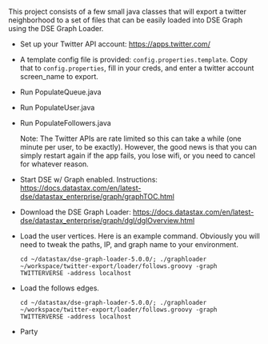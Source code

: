 This project consists of a few small java classes that will export a twitter neighborhood to a set of files that can be easily loaded into DSE Graph using the DSE Graph Loader.

* Set up your Twitter API account: https://apps.twitter.com/
* A template config file is provided: `config.properties.template`. Copy that to `config.properties`, fill in your creds, and enter a twitter account screen_name to export.
* Run PopulateQueue.java
* Run PopulateUser.java
* Run PopulateFollowers.java

   Note: The Twitter APIs are rate limited so this can take a while (one minute per user, to be exactly). However, the good news is that you can simply restart again if the app fails, you lose wifi, or you need to cancel for whatever reason.
   
* Start DSE w/ Graph enabled. Instructions: https://docs.datastax.com/en/latest-dse/datastax_enterprise/graph/graphTOC.html
* Download the DSE Graph Loader: https://docs.datastax.com/en/latest-dse/datastax_enterprise/graph/dgl/dglOverview.html
* Load the user vertices. Here is an example command. Obviously you will need to tweak the paths, IP, and graph name to your environment.

   `cd ~/datastax/dse-graph-loader-5.0.0/; ./graphloader ~/workspace/twitter-export/loader/follows.groovy -graph TWITTERVERSE -address localhost`
   
* Load the follows edges.

   `cd ~/datastax/dse-graph-loader-5.0.0/; ./graphloader ~/workspace/twitter-export/loader/follows.groovy -graph TWITTERVERSE -address localhost`
   
* Party
